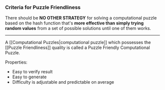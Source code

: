 ### Criteria for Puzzle Friendliness
There should be **NO OTHER STRATEGY** for solving a computational puzzle based on the hash function that's **more effective than simply trying random values** from a set of possible solutions until one of them works.

___
A [[Computational Puzzles|computational puzzle]] which possesses the [[Puzzle Friendliness]] quality is called a Puzzle Friendly Computational Puzzle.

Properties:
- Easy to verify result
- Easy to generate
- Difficulty is adjustable and predictable on average
